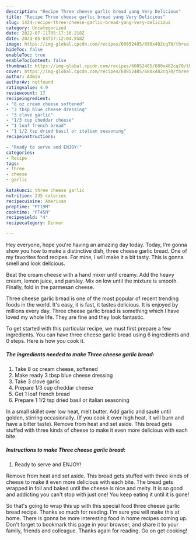 ```yaml
---
description: "Recipe Three cheese garlic bread yang Very Delicious"
title: "Recipe Three cheese garlic bread yang Very Delicious"
slug: 1424-recipe-three-cheese-garlic-bread-yang-very-delicious
category: Uncategorized
date: 2022-07-11T05:17:16.218Z
date: 2023-05-03T17:12:04.558Z
image: https://img-global.cpcdn.com/recipes/60852485/680x482cq70/three-cheese-garlic-bread-recipe-main-photo.jpg
hideToc: false
enableToc: true
enableTocContent: false
thumbnail: https://img-global.cpcdn.com/recipes/60852485/680x482cq70/three-cheese-garlic-bread-recipe-main-photo.jpg
cover: https://img-global.cpcdn.com/recipes/60852485/680x482cq70/three-cheese-garlic-bread-recipe-main-photo.jpg
author: Admin
authorAv: notfound
ratingvalue: 4.9
reviewcount: 17
recipeingredient:
- "8 oz cream cheese softened"
- "3 tbsp blue cheese dressing"
- "3 clove garlic"
- "1/3 cup cheddar cheese"
- "1 loaf french bread"
- "1 1/2 tsp dried basil or italian seasoning"
recipeinstructions:

- "Ready to serve and ENJOY!"
categories:
- Recipe
tags:
- three
- cheese
- garlic

katakunci: three cheese garlic 
nutrition: 235 calories
recipecuisine: American
preptime: "PT19M"
cooktime: "PT45M"
recipeyield: "4"
recipecategory: Dinner

---
```



Hey everyone, hope you're having an amazing day today. Today, I'm gonna show you how to make a distinctive dish, three cheese garlic bread. One of my favorites food recipes. For mine, I will make it a bit tasty. This is gonna smell and look delicious.

Beat the cream cheese with a hand mixer until creamy. Add the heavy cream, lemon juice, and parsley. Mix on low until the mixture is smooth. Finally, fold in the parmesan cheese.

Three cheese garlic bread is one of the most popular of recent trending foods in the world. It's easy, it is fast, it tastes delicious. It is enjoyed by millions every day. Three cheese garlic bread is something which I have loved my whole life. They are fine and they look fantastic.


To get started with this particular recipe, we must first prepare a few ingredients. You can have three cheese garlic bread using 6 ingredients and 0 steps. Here is how you cook it.

<!--inarticleads1-->

##### The ingredients needed to make Three cheese garlic bread:

1. Take 8 oz cream cheese, softened
1. Make ready 3 tbsp blue cheese dressing
1. Take 3 clove garlic
1. Prepare 1/3 cup cheddar cheese
1. Get 1 loaf french bread
1. Prepare 1 1/2 tsp dried basil or italian seasoning


In a small skillet over low heat, melt butter. Add garlic and sauté until golden, stirring occasionally. (If you cook it over high heat, it will burn and have a bitter taste). Remove from heat and set aside. This bread gets stuffed with three kinds of cheese to make it even more delicious with each bite. 

<!--inarticleads2-->

##### Instructions to make Three cheese garlic bread:


1. Ready to serve and ENJOY!

Remove from heat and set aside. This bread gets stuffed with three kinds of cheese to make it even more delicious with each bite. The bread gets wrapped in foil and baked until the cheese is nice and melty. It is so good and addicting you can&#39;t stop with just one! You keep eating it until it is gone! 

So that's going to wrap this up with this special food three cheese garlic bread recipe. Thanks so much for reading. I'm sure you will make this at home. There is gonna be more interesting food in home recipes coming up. Don't forget to bookmark this page in your browser, and share it to your family, friends and colleague. Thanks again for reading. Go on get cooking!
